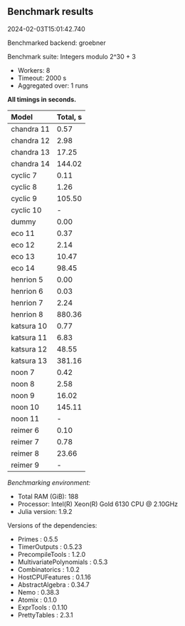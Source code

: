 ## Benchmark results

2024-02-03T15:01:42.740

Benchmarked backend: groebner

Benchmark suite: Integers modulo 2^30 + 3

- Workers: 8
- Timeout: 2000 s
- Aggregated over: 1 runs

**All timings in seconds.**

|Model|Total, s|
|:----|---|
|chandra 11|0.57|
|chandra 12|2.98|
|chandra 13|17.25|
|chandra 14|144.02|
|cyclic 7|0.11|
|cyclic 8|1.26|
|cyclic 9|105.50|
|cyclic 10| - |
|dummy|0.00|
|eco 11|0.37|
|eco 12|2.14|
|eco 13|10.47|
|eco 14|98.45|
|henrion 5|0.00|
|henrion 6|0.03|
|henrion 7|2.24|
|henrion 8|880.36|
|katsura 10|0.77|
|katsura 11|6.83|
|katsura 12|48.55|
|katsura 13|381.16|
|noon 7|0.42|
|noon 8|2.58|
|noon 9|16.02|
|noon 10|145.11|
|noon 11| - |
|reimer 6|0.10|
|reimer 7|0.78|
|reimer 8|23.66|
|reimer 9| - |

*Benchmarking environment:*

* Total RAM (GiB): 188
* Processor: Intel(R) Xeon(R) Gold 6130 CPU @ 2.10GHz
* Julia version: 1.9.2

Versions of the dependencies:

* Primes : 0.5.5
* TimerOutputs : 0.5.23
* PrecompileTools : 1.2.0
* MultivariatePolynomials : 0.5.3
* Combinatorics : 1.0.2
* HostCPUFeatures : 0.1.16
* AbstractAlgebra : 0.34.7
* Nemo : 0.38.3
* Atomix : 0.1.0
* ExprTools : 0.1.10
* PrettyTables : 2.3.1
